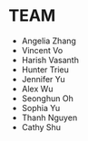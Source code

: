 # TEAM

- Angelia Zhang
- Vincent Vo
- Harish Vasanth
- Hunter Trieu
- Jennifer Yu
- Alex Wu
- Seonghun Oh
- Sophia Yu
- Thanh Nguyen
- Cathy Shu